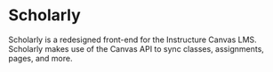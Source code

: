 # Scholarly
Scholarly is a redesigned front-end for the Instructure Canvas LMS. Scholarly makes use of the Canvas API to sync classes, assignments, pages, and more.
